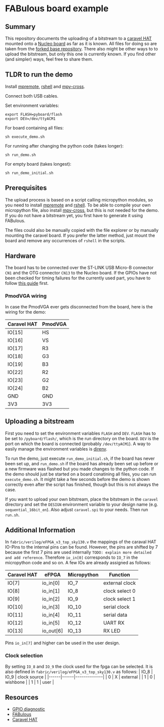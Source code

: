 # FABulous board example

## Summary

This repository documents the uploading of a bitstream to a
[caravel HAT](https://github.com/efabless/caravel_board/tree/main/hardware/nucleo/caravel_nucleo)
mounted onto a [Nucleo
board](https://www.st.com/en/evaluation-tools/nucleo-f746zg.html#overview) as
far as it is known. All files for doing so are taken from the [forked base
repository](https://github.com/gatecat/fabulous-mpw2-bringup).
There also might be other ways to to
upload the bitstream, but only this one is currently known. If you find other
(and simpler) ways, feel free to share them.

## TLDR to run the demo

Install [mpremote](https://pypi.org/project/mpremote),
[rshell](https://pypi.org/project/rshell/) and
[mpy-cross](https://pypi.org/project/mpy-cross/).

Connect both USB cables.

Set environment variables:

```console
export FLASH=pyboard/flash
export DEV=/dev/ttyACM1
```

For board containing all files:

```console
sh execute_demo.sh
```

For running after changing the python code (takes longer):

```console
sh run_demo.sh
```

For empty board (takes longest):

```console
sh run_demo_initial.sh
```

## Prerequisites

The upload process is based on a script calling micropython modules, so you
need to install [mpremote](https://pypi.org/project/mpremote) and
[rshell](https://pypi.org/project/rshell/). To be able to compile your own
micropython file, also install  [mpy-cross](https://pypi.org/project/mpy-cross/),
but this is not needed for the demo.
If you do not have
a bitstream yet, you first have to generate it using FABulous.

The files could also be manually copied with the file explorer or by manually
mounting the caravel board. If you prefer the latter method, just mount the board
and remove any occurrences of ```rshell``` in the scripts.

## Hardware

The board has to be connected over the ST-LINK USB Micro-B connector  ```CN1```
and the OTG connector ```CN13``` to the Nucleo board. If the GPIOs have not been
checked for timing failures for the currently used part, you have to follow
[this guide](https://github.com/efabless/caravel_board/tree/main/firmware/mpw2-5/nucleo)
first.

### PmodVGA wiring

In case the PmodVGA ever gets disconnected from the board, here is the wiring
for the demo:

| Caravel HAT | PmodVGA |
|-------------|---------|
|  IO[15]     |  HS     |
|  IO[16]     |  VS     |
|  IO[17]     |  R3     |
|  IO[18]     |  G3     |
|  IO[19]     |  B3     |
|  IO[22]     |  R2     |
|  IO[23]     |  G2     |
|  IO[24]     |  B2     |
|  GND        |  GND    |
|  3V3        |  3V3    |

## Uploading a bitstream

First you
need to set the environment variables ```FLASH``` and ```DEV```. ```FLASH``` has
to be set to ```/pyboard/flash/```, which is the run directory on the board.
```DEV``` is the port on which the board is
connected (probably ```/dev/ttyACM1```). A way to easily manage the environment
variables is [direnv](https://github.com/direnv/direnv).

To run the demo, just execute ```run_demo_initial.sh```, if the board has never been
set up, and ```run_demo.sh``` if the board has already been set up before or a
new firmware was flashed but you made changes to the python code. If the demo
should just be started on a board conatining all files, you can run
```execute_demo.sh```. It might
take a few seconds before the demo is shown correctly even after the script has
finished, though but this is not always the case.

If you want to upload your own bitstream, place the bitstream in the ```caravel```
directory and set the ```DESIGN``` environment variable to your design name (e.g.
```sequential_16bit_en```). Also adjust ```caravel.spi``` to your needs.
Then run ```run.sh```.

## Additional Information

In ```fabric/verilog/eFPGA_v3_top_sky130.v``` the mappings of the caraval HAT
IO-Pins to the internal pins can be found. However, the pins are shifted by 7
because the first 7 pins are used internally ```TODO: explain more detailed and
add reference```.
Therefore ```io_in[0]``` corresponds to ```IO_7``` in the micropython code and
so on. A few IOs are already assigned as follows:

| Caravel HAT | eFPGA     | Micropython | Function       |
|-------------|----------|-------------|----------------|
|  IO[7]      | io_in[0] | IO_7        | external clock |
|  IO[8]      | io_in[1] | IO_8        | clock select 0 |
|  IO[9]      | io_in[2] | IO_9        | clock select 1 |
|  IO[10]     | io_in[3] | IO_10       | serial clock   |
|  IO[11]     | io_in[4] | IO_11       | serial data    |
|  IO[12]     | io_in[5] | IO_12       | UART RX        |
|  IO[13]     | io_out[6] | IO_13       | RX LED        |

Pins ```io_in[7]``` and higher can be used in the user design.

### Clock selection

By setting ```IO_8``` and ```IO_9``` the clock used for the fpga can be selected.
It is also defined in ```fabric/verilog/eFPGA_v3_top_sky130.v``` as follows:
| IO_8 | IO_9 | clock source |
|------|------|--------------|
|  0   |  X   | external     |
|  1   |  0   | wishbone     |
|  1   |  1   | user         |

## Resources

- [GPIO diagnostic](https://github.com/efabless/caravel_board/tree/main/firmware/mpw2-5/nucleo)
- [FABulous](https://github.com/FPGA-Research-Manchester/FABulous)
- [Caravel HAT](https://github.com/efabless/caravel_board/tree/main/hardware/nucleo/caravel_nucleo)
